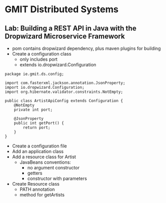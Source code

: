 # GMIT Distributed Systems
## Lab: Building a REST API in Java with the Dropwizard Microservice Framework



- pom contains dropwizard dependency, plus maven plugins for building
- Create a configuration class
    - only includes port
    - extends io.dropwizard.Configuration

```
package ie.gmit.ds.config;

import com.fasterxml.jackson.annotation.JsonProperty;
import io.dropwizard.Configuration;
import org.hibernate.validator.constraints.NotEmpty;

public class ArtistApiConfig extends Configuration {
    @NotEmpty
    private int port;

    @JsonProperty
    public int getPort() {
        return port;
    }
}
````

- Create a configuration file
- Add an application class
- Add a resource class for Artist
    - JavaBeans conventions:
        - no argument constructor
        - getters
        - constructor with parameters
- Create Resource class
    - PATH annotation
    - method for getArtists